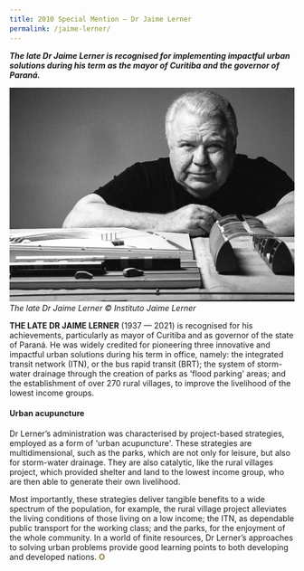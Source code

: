 ```yaml
---
title: 2010 Special Mention — Dr Jaime Lerner
permalink: /jaime-lerner/
---
```


***The late Dr Jaime Lerner is recognised for implementing impactful urban solutions during his term as the mayor of Curitiba and the governor of Paraná.***

![Jaime Lerner](/images/special-mentions/jaime-lerner.jpg)*The late Dr Jaime Lerner © Instituto Jaime Lerner*

**THE LATE DR JAIME LERNER** (1937 — 2021) is recognised for his achievements, particularly as mayor of Curitiba and as governor of the state of Paraná. He was widely credited for pioneering three innovative and impactful urban solutions during his term in office, namely: the integrated transit network (ITN), or the bus rapid transit (BRT); the system of storm-water drainage through the creation of parks as 'flood parking' areas; and the establishment of over 270 rural villages, to improve the livelihood of the lowest income groups.

#### **Urban acupuncture**

Dr Lerner’s administration was characterised by project-based strategies, employed as a form of 'urban acupuncture'. These strategies are multidimensional, such as the parks, which are not only for leisure, but also for storm-water drainage. They are also catalytic, like the rural villages project, which provided shelter and land to the lowest income group, who are then able to generate their own livelihood. 

Most importantly, these strategies deliver tangible benefits to a wide spectrum of the population, for example, the rural village project alleviates the living conditions of those living on a low income; the ITN, as dependable public transport for the working class; and the parks, for the enjoyment of the whole community. In a world of finite resources, Dr Lerner’s approaches to solving urban problems provide good learning points to both developing and developed nations. **<font color="#967942">O</font>**
